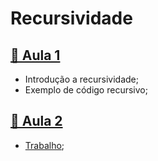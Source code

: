 # Recursividade

## [📃 Aula 1](./Aula1/Notes.md)
- Introdução a recursividade; 
- Exemplo de código recursivo;

## [📃 Aula 2](./Aula2/Notes.md)
- [Trabalho](./Trabalho/Trabalho.md);
